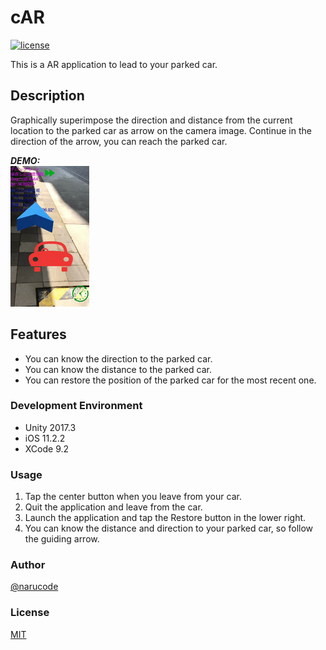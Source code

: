 # cAR

[![license](https://img.shields.io/github/license/mashape/apistatus.svg?style=flat-square)](https://github.com/narugit/cAR/blob/master/LICENSE)

This is a AR application to lead to your parked car.  

## Description

Graphically superimpose the direction and distance from the current location to the parked car as arrow on the camera image.
Continue in the direction of the arrow, you can reach the parked car.

***DEMO:***  
![cARDemo.gif](https://github.com/narugit/cAR/blob/media/cARDemo.gif)

## Features

- You can know the direction to the parked car.
- You can know the distance to the parked car.
- You can restore the position of the parked car for the most recent one.

### Development Environment

- Unity 2017.3
- iOS 11.2.2
- XCode 9.2

### Usage

1. Tap the center button when you leave from your car.
2. Quit the application and leave from the car.
3. Launch the application and tap the Restore button in the lower right.
4. You can know the distance and direction to your parked car, so follow the guiding arrow.

### Author

[@narucode](https://twitter.com/naru_code)

### License

[MIT](https://github.com/narugit/cAR/blob/master/LICENSE)
